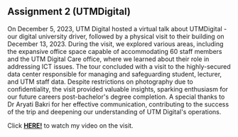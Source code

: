 ## Assignment 2 (UTMDigital)

On December 5, 2023, UTM Digital hosted a virtual talk about UTMDigital - our digital university driver, followed by a physical visit to their building on December 13, 2023. During the visit, we explored various areas, including the expansive office space capable of accommodating 60 staff members and the UTM Digital Care office, where we learned about their role in addressing ICT issues. The tour concluded with a visit to the highly-secured data center responsible for managing and safeguarding student, lecturer, and UTM staff data. Despite restrictions on photography due to confidentiality, the visit provided valuable insights, sparking enthusiasm for our future careers post-bachelor's degree completion. A special thanks to Dr Aryati Bakri for her effective communication, contributing to the success of the trip and deepening our understanding of UTM Digital's operations.

Click <a href="https://drive.google.com/file/d/1GYZRIvtKNLFRvah64C-xUJfGyy8QcSv4/preview">**HERE!**</a> to watch my video on the visit. 

